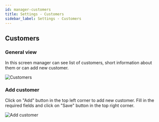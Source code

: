 ```yaml
---
id: manager-customers
title: Settings - Customers
sidebar_label: Settings - Customers
---
```

## Customers
### General view

In this screen manager can see list of customers, short information about them or can add new customer.

![Customers](/docs/assets/manager_en/2010_customersview.png)

### Add customer

Click on "Add" button in the top left corner to add new customer. Fill in the required fields and click on "Save" button in the top right corner.

![Add customer](/docs/assets/manager_en/2020_customersaddnew.png)
